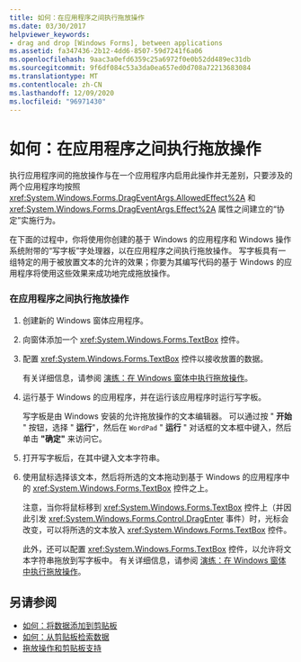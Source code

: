 ```yaml
---
title: 如何：在应用程序之间执行拖放操作
ms.date: 03/30/2017
helpviewer_keywords:
- drag and drop [Windows Forms], between applications
ms.assetid: fa347436-2b12-4dd6-8507-59d7241f6a06
ms.openlocfilehash: 9aac3a0efd6359c25a6972f0e0b52dd489ec31db
ms.sourcegitcommit: 9f6df084c53a3da0ea657ed0d708a72213683084
ms.translationtype: MT
ms.contentlocale: zh-CN
ms.lasthandoff: 12/09/2020
ms.locfileid: "96971430"
---
```

# <a name="how-to-perform-drag-and-drop-operations-between-applications"></a>如何：在应用程序之间执行拖放操作
执行应用程序间的拖放操作与在一个应用程序内启用此操作并无差别，只要涉及的两个应用程序均按照 <xref:System.Windows.Forms.DragEventArgs.AllowedEffect%2A> 和 <xref:System.Windows.Forms.DragEventArgs.Effect%2A> 属性之间建立的“协定”实施行为。  
  
 在下面的过程中，你将使用你创建的基于 Windows 的应用程序和 Windows 操作系统附带的“写字板”字处理器，以在应用程序之间执行拖放操作。 写字板具有一组特定的用于被放置文本的允许的效果；你要为其编写代码的基于 Windows 的应用程序将使用这些效果来成功地完成拖放操作。  
  
### <a name="to-perform-a-drag-and-drop-procedure-between-applications"></a>在应用程序之间执行拖放操作  
  
1. 创建新的 Windows 窗体应用程序。  
  
2. 向窗体添加一个 <xref:System.Windows.Forms.TextBox> 控件。  
  
3. 配置 <xref:System.Windows.Forms.TextBox> 控件以接收放置的数据。  
  
     有关详细信息，请参阅 [演练：在 Windows 窗体中执行拖放操作](walkthrough-performing-a-drag-and-drop-operation-in-windows-forms.md)。  
  
4. 运行基于 Windows 的应用程序，并在运行该应用程序时运行写字板。  
  
     写字板是由 Windows 安装的允许拖放操作的文本编辑器。 可以通过按 " **开始** " 按钮，选择 " **运行**"，然后在 `WordPad` " **运行** " 对话框的文本框中键入，然后单击 **"确定"** 来访问它。  
  
5. 打开写字板后，在其中键入文本字符串。  
  
6. 使用鼠标选择该文本，然后将所选的文本拖动到基于 Windows 的应用程序中的 <xref:System.Windows.Forms.TextBox> 控件之上。  
  
     注意，当你将鼠标移到 <xref:System.Windows.Forms.TextBox> 控件上（并因此引发 <xref:System.Windows.Forms.Control.DragEnter> 事件）时，光标会改变，可以将所选的文本放入 <xref:System.Windows.Forms.TextBox> 控件。  
  
     此外，还可以配置 <xref:System.Windows.Forms.TextBox> 控件，以允许将文本字符串拖放到写字板中。 有关详细信息，请参阅 [演练：在 Windows 窗体中执行拖放操作](walkthrough-performing-a-drag-and-drop-operation-in-windows-forms.md)。  
  
## <a name="see-also"></a>另请参阅

- [如何：将数据添加到剪贴板](how-to-add-data-to-the-clipboard.md)
- [如何：从剪贴板检索数据](how-to-retrieve-data-from-the-clipboard.md)
- [拖放操作和剪贴板支持](drag-and-drop-operations-and-clipboard-support.md)
